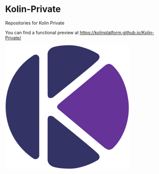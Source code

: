 # Kolin-Private
Repositories for Kolin Private

You can find a functional preview at https://kolinplatform.github.io/Kolin-Private/

<img src="https://raw.githubusercontent.com/Kolinplatform/Kolin-Private/master/images/Kolin-private-logo.png" alt="Kolin_private_logo"  width="400" height="400" />


